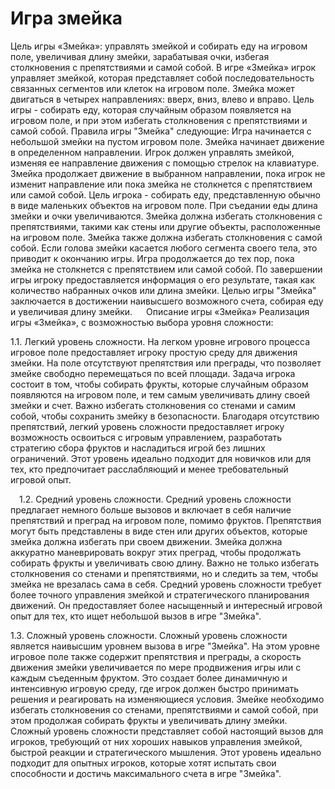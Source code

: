 # Игра змейка
Цель игры «Змейка»: управлять змейкой и собирать еду на игровом поле, увеличивая длину змейки, зарабатывая очки, избегая столкновения с препятствиями и самой собой.
В игре «Змейка» игрок управляет змейкой, которая представляет собой последовательность связанных сегментов или клеток на игровом поле. Змейка может двигаться в четырех направлениях: вверх, вниз, влево и вправо. Цель игры - собирать еду, которая случайным образом появляется на игровом поле, и при этом избегать столкновения с препятствиями и самой собой.
Правила игры "Змейка" следующие:
	Игра начинается с небольшой змейки на пустом игровом поле.
	Змейка начинает движение в определенном направлении.
	Игрок должен управлять змейкой, изменяя ее направление движения с помощью стрелок на клавиатуре.
	Змейка продолжает движение в выбранном направлении, пока игрок не изменит направление или пока змейка не столкнется с препятствием или самой собой.
	Цель игрока - собирать еду, представленную обычно в виде маленьких объектов на игровом поле. При съедании еды длина змейки и очки увеличиваются.
	Змейка должна избегать столкновения с препятствиями, такими как стены или другие объекты, расположенные на игровом поле.
	Змейка также должна избегать столкновения с самой собой. Если голова змейки касается любого сегмента своего тела, это приводит к окончанию игры.
	Игра продолжается до тех пор, пока змейка не столкнется с препятствием или самой собой.
По завершении игры игроку предоставляется информация о его результате, такая как количество набранных очков или длина змейки.
Целью игры "Змейка" заключается в достижении наивысшего возможного счета, собирая еду и увеличивая длину змейки.
 
Описание игры «Змейка»
Реализация игры «Змейка», с возможностью выбора уровня сложности:


1.1. Легкий уровень сложности.
На легком уровне игрового процесса игровое поле предоставляет игроку простую среду для движения змейки. На поле отсутствуют препятствия или преграды, что позволяет змейке свободно перемещаться по всей площади. Задача игрока состоит в том, чтобы собирать фрукты, которые случайным образом появляются на игровом поле, и тем самым увеличивать длину своей змейки и счет. Важно избегать столкновения со стенами и самим собой, чтобы сохранить змейку в безопасности. Благодаря отсутствию препятствий, легкий уровень сложности предоставляет игроку возможность освоиться с игровым управлением, разработать стратегию сбора фруктов и насладиться игрой без лишних ограничений. Этот уровень идеально подходит для новичков или для тех, кто предпочитает расслабляющий и менее требовательный игровой опыт.

 1.2. Средний уровень сложности.
Средний уровень сложности предлагает немного больше вызовов и включает в себя наличие препятствий и преград на игровом поле, помимо фруктов. Препятствия могут быть представлены в виде стен или других объектов, которые змейка должна избегать при своем движении. Змейка должна аккуратно маневрировать вокруг этих преград, чтобы продолжать собирать фрукты и увеличивать свою длину. Важно не только избегать столкновения со стенами и препятствиями, но и следить за тем, чтобы змейка не врезалась сама в себя. Средний уровень сложности требует более точного управления змейкой и стратегического планирования движений. Он предоставляет более насыщенный и интересный игровой опыт для тех, кто ищет небольшой вызов в игре "Змейка".


1.3. Сложный уровень сложности.
Сложный уровень сложности является наивысшим уровнем вызова в игре "Змейка". На этом уровне игровое поле также содержит препятствия и преграды, а скорость движения змейки увеличивается по мере продвижения игры или с каждым съеденным фруктом. Это создает более динамичную и интенсивную игровую среду, где игрок должен быстро принимать решения и реагировать на изменяющиеся условия. Змейке необходимо избегать столкновения со стенами, препятствиями и самой собой, при этом продолжая собирать фрукты и увеличивать длину змейки. Сложный уровень сложности представляет собой настоящий вызов для игроков, требующий от них хороших навыков управления змейкой, быстрой реакции и стратегического мышления. Этот уровень идеально подходит для опытных игроков, которые хотят испытать свои способности и достичь максимального счета в игре "Змейка".
